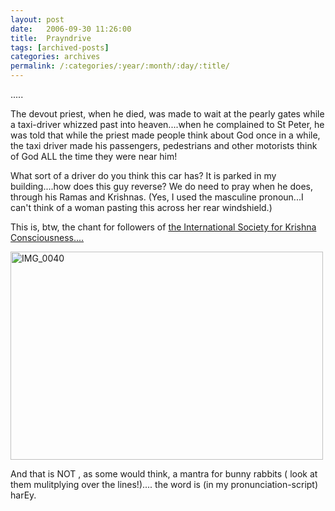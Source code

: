 ```yaml
---
layout: post
date:	2006-09-30 11:26:00
title:  Prayndrive
tags: [archived-posts]
categories: archives
permalink: /:categories/:year/:month/:day/:title/
---
```

.....

The devout priest, when he died, was made to wait at the pearly gates while a taxi-driver whizzed past into heaven....when he complained to St Peter, he was told that while the priest made people think about God once in a while, the taxi driver made his passengers, pedestrians and other motorists think of God ALL the time they were near him!

What sort of a driver do you think this car has? It is parked in my building....how does this guy reverse? We do need to pray when he does, through his Ramas and Krishnas. (Yes, I used the masculine pronoun...I can't think of a woman pasting this across her rear windshield.)

This is, btw, the chant for followers of <a href="http://en.wikipedia.org/wiki/ISKCON"> the International Society for Krishna Consciousness....</a>



<A title="Photo Sharing" href="http://www.flickr.com/photos/35949311@N00/254005809/"><IMG height=333 alt=IMG_0040 src="http://static.flickr.com/89/254005809_c0b3450c89.jpg" width=500></A>

And that is NOT&nbsp;, as some would think,&nbsp;a mantra for bunny rabbits (&nbsp;look at them mulitplying over the lines!).... the word is (in my pronunciation-script) harEy.
